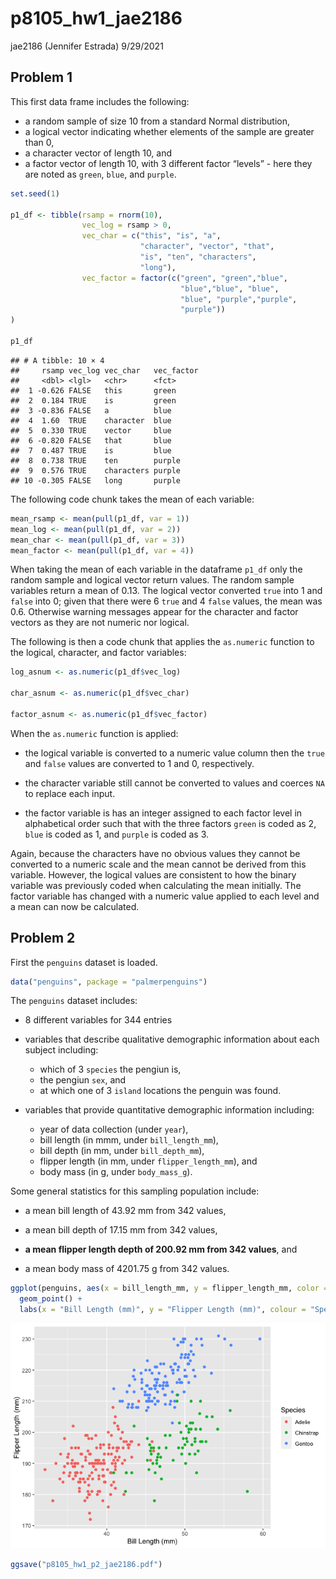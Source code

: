 p8105\_hw1\_jae2186
================
jae2186 (Jennifer Estrada)
9/29/2021

## Problem 1

This first data frame includes the following:

-   a random sample of size 10 from a standard Normal distribution,
-   a logical vector indicating whether elements of the sample are
    greater than 0,
-   a character vector of length 10, and
-   a factor vector of length 10, with 3 different factor “levels” -
    here they are noted as `green`, `blue`, and `purple`.

``` r
set.seed(1)

p1_df <- tibble(rsamp = rnorm(10),
                vec_log = rsamp > 0,
                vec_char = c("this", "is", "a", 
                             "character", "vector", "that", 
                             "is", "ten", "characters",
                             "long"),
                vec_factor = factor(c("green", "green","blue", 
                                      "blue","blue", "blue", 
                                      "blue", "purple","purple", 
                                      "purple"))
)

p1_df
```

    ## # A tibble: 10 × 4
    ##     rsamp vec_log vec_char   vec_factor
    ##     <dbl> <lgl>   <chr>      <fct>     
    ##  1 -0.626 FALSE   this       green     
    ##  2  0.184 TRUE    is         green     
    ##  3 -0.836 FALSE   a          blue      
    ##  4  1.60  TRUE    character  blue      
    ##  5  0.330 TRUE    vector     blue      
    ##  6 -0.820 FALSE   that       blue      
    ##  7  0.487 TRUE    is         blue      
    ##  8  0.738 TRUE    ten        purple    
    ##  9  0.576 TRUE    characters purple    
    ## 10 -0.305 FALSE   long       purple

The following code chunk takes the mean of each variable:

``` r
mean_rsamp <- mean(pull(p1_df, var = 1))
mean_log <- mean(pull(p1_df, var = 2))
mean_char <- mean(pull(p1_df, var = 3))
mean_factor <- mean(pull(p1_df, var = 4))
```

When taking the mean of each variable in the dataframe `p1_df` only the
random sample and logical vector return values. The random sample
variables return a mean of 0.13. The logical vector converted `true`
into 1 and `false` into 0; given that there were 6 `true` and 4 `false`
values, the mean was 0.6. Otherwise warning messages appear for the
character and factor vectors as they are not numeric nor logical.

The following is then a code chunk that applies the `as.numeric`
function to the logical, character, and factor variables:

``` r
log_asnum <- as.numeric(p1_df$vec_log)

char_asnum <- as.numeric(p1_df$vec_char)

factor_asnum <- as.numeric(p1_df$vec_factor)
```

When the `as.numeric` function is applied:

-   the logical variable is converted to a numeric value column then the
    `true` and `false` values are converted to 1 and 0, respectively.

-   the character variable still cannot be converted to values and
    coerces `NA` to replace each input.

-   the factor variable is has an integer assigned to each factor level
    in alphabetical order such that with the three factors `green` is
    coded as 2, `blue` is coded as 1, and `purple` is coded as 3.

Again, because the characters have no obvious values they cannot be
converted to a numeric scale and the mean cannot be derived from this
variable. However, the logical values are consistent to how the binary
variable was previously coded when calculating the mean initially. The
factor variable has changed with a numeric value applied to each level
and a mean can now be calculated.

## Problem 2

First the `penguins` dataset is loaded.

``` r
data("penguins", package = "palmerpenguins")
```

The `penguins` dataset includes:

-   8 different variables for 344 entries

-   variables that describe qualitative demographic information about
    each subject including:

    -   which of 3 `species` the pengiun is,
    -   the pengiun `sex`, and
    -   at which one of 3 `island` locations the penguin was found.

-   variables that provide quantitative demographic information
    including:

    -   year of data collection (under `year`),
    -   bill length (in mmm, under `bill_length_mm`),
    -   bill depth (in mm, under `bill_depth_mm`),
    -   flipper length (in mm, under `flipper_length_mm`), and
    -   body mass (in g, under `body_mass_g`).

Some general statistics for this sampling population include:

-   a mean bill length of 43.92 mm from 342 values,

-   a mean bill depth of 17.15 mm from 342 values,

-   <b> a mean flipper length depth of 200.92 mm from 342 values</b>,
    and

-   a mean body mass of 4201.75 g from 342 values.

``` r
ggplot(penguins, aes(x = bill_length_mm, y = flipper_length_mm, color = species)) +
  geom_point() + 
  labs(x = "Bill Length (mm)", y = "Flipper Length (mm)", colour = "Species")
```

![](p8105_hw1_jae2186_files/figure-gfm/p2_ggplot-1.png)<!-- -->

``` r
ggsave("p8105_hw1_p2_jae2186.pdf")
```
